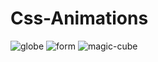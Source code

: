 # Css-Animations
![globe](https://user-images.githubusercontent.com/81099898/201909178-caa7ff34-ec8a-4716-8746-2e49ad4107c5.gif)
![form](https://user-images.githubusercontent.com/81099898/201909590-b6fe8e62-c5e4-4959-90fd-15d5ddc6a4a7.gif)
![magic-cube](https://user-images.githubusercontent.com/81099898/201909624-78d1112d-4e83-4f35-ac8b-7f6342286b10.gif)

